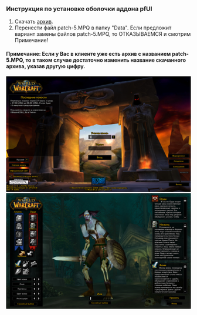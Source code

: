### Инструкция по установке оболочки аддона pfUI

1. Скачать [архив](https://drive.google.com/open?id=1lKFzPcMKeyjyeD45AO6z55wnKBSVLuqj).
2. Перенести файл patch-5.MPQ в папку "Data". Если предложит вариант замены файлов patch-5.MPQ, то ОТКАЗЫВАЕМСЯ и смотрим Примечание!


#### Примечание: Если у Вас в клиенте уже есть архив с названием patch-5.MPQ, то в таком случае достаточно изменить название скачанного архива, указав другую цифру.

![image1](assets\img\pfui_skin_1.jpg)  
![image2](assets\img\pfui_skin_2.jpg)
